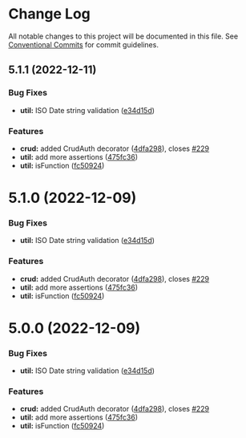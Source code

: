 # Change Log

All notable changes to this project will be documented in this file.
See [Conventional Commits](https://conventionalcommits.org) for commit guidelines.

## 5.1.1 (2022-12-11)


### Bug Fixes

* **util:** ISO Date string validation ([e34d15d](https://github.com/@qstyler/nestjsx-crud/commit/e34d15d64282dc492eedd4e228f4ec1a50683d94))


### Features

* **crud:** added CrudAuth decorator ([4dfa298](https://github.com/@qstyler/nestjsx-crud/commit/4dfa2987a7e0e78b13facd778ee72aa374ed156f)), closes [#229](https://github.com/@qstyler/nestjsx-crud/issues/229)
* **util:** add more assertions ([475fc36](https://github.com/@qstyler/nestjsx-crud/commit/475fc369431336656356f033dcc24b95a75859c0))
* **util:** isFunction ([fc50924](https://github.com/@qstyler/nestjsx-crud/commit/fc50924f11e42cb3446e5b70b27894b72de5198a))





# 5.1.0 (2022-12-09)


### Bug Fixes

* **util:** ISO Date string validation ([e34d15d](https://github.com/@qstyler/nestjsx-crud/commit/e34d15d64282dc492eedd4e228f4ec1a50683d94))


### Features

* **crud:** added CrudAuth decorator ([4dfa298](https://github.com/@qstyler/nestjsx-crud/commit/4dfa2987a7e0e78b13facd778ee72aa374ed156f)), closes [#229](https://github.com/@qstyler/nestjsx-crud/issues/229)
* **util:** add more assertions ([475fc36](https://github.com/@qstyler/nestjsx-crud/commit/475fc369431336656356f033dcc24b95a75859c0))
* **util:** isFunction ([fc50924](https://github.com/@qstyler/nestjsx-crud/commit/fc50924f11e42cb3446e5b70b27894b72de5198a))





# 5.0.0 (2022-12-09)


### Bug Fixes

* **util:** ISO Date string validation ([e34d15d](https://github.com/nestjsx/crud/commit/e34d15d64282dc492eedd4e228f4ec1a50683d94))


### Features

* **crud:** added CrudAuth decorator ([4dfa298](https://github.com/nestjsx/crud/commit/4dfa2987a7e0e78b13facd778ee72aa374ed156f)), closes [#229](https://github.com/nestjsx/crud/issues/229)
* **util:** add more assertions ([475fc36](https://github.com/nestjsx/crud/commit/475fc369431336656356f033dcc24b95a75859c0))
* **util:** isFunction ([fc50924](https://github.com/nestjsx/crud/commit/fc50924f11e42cb3446e5b70b27894b72de5198a))
